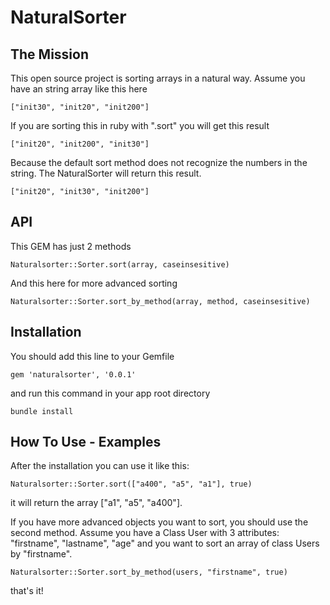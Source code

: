 # NaturalSorter

## The Mission

This open source project is sorting arrays in a natural way. Assume you have an string array like this here

`["init30", "init20", "init200"]`

If you are sorting this in ruby with ".sort" you will get this result

`["init20", "init200", "init30"]`

Because the default sort method does not recognize the numbers in the string. The NaturalSorter will return this result. 

`["init20", "init30", "init200"]`

## API

This GEM has just 2 methods

`Naturalsorter::Sorter.sort(array, caseinsesitive)`

And this here for more advanced sorting

`Naturalsorter::Sorter.sort_by_method(array, method, caseinsesitive)`

## Installation 

You should add this line to your Gemfile

`gem 'naturalsorter', '0.0.1'`

and run this command in your app root directory

`bundle install`

## How To Use - Examples

After the installation you can use it like this: 

`Naturalsorter::Sorter.sort(["a400", "a5", "a1"], true)`

it will return the array ["a1", "a5", "a400"]. 

If you have more advanced objects you want to sort, you should use the second method. Assume you have a Class User with 3 attributes: "firstname", "lastname", "age" and you want to sort an array of class Users by "firstname". 

`Naturalsorter::Sorter.sort_by_method(users, "firstname", true)`

that's it!

